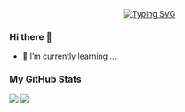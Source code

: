<div align="center">
  <a href="https://chaoyong213.github.io">
    <img src="https://readme-typing-svg.demolab.com?font=Fira+Code&pause=1000&color=024EF7&width=435&lines=欢迎来到我的个人站！&center=true&size=27" alt="Typing SVG" />
  </a>
</div>

### Hi there 👋
- 🌱 I’m currently learning ...
  
<!--
**chaoyong213/chaoyong213** is a ✨ _special_ ✨ repository because its `README.md` (this file) appears on your GitHub profile.

Here are some ideas to get you started:

- 🔭 I’m currently working on ...
- 🌱 I’m currently learning ...
- 👯 I’m looking to collaborate on ...
- 🤔 I’m looking for help with ...
- 💬 Ask me about ...
- 📫 How to reach me: ...
- 😄 Pronouns: ...
- ⚡ Fun fact: ...
-->


### My GitHub Stats

<div align="left">
  <img src="https://github-readme-stats.vercel.app/api?username=chaoyong213&show_icons=true&theme=merko"" /> 
  <img src="https://github-readme-stats.vercel.app/api/top-langs/?username=chaoyong213&layout=compact&langs_count=6&text_color=000&icon_color=fff&theme=graywhite" />
</div>

